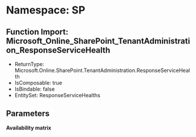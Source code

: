 # Namespace: SP

## Function Import: Microsoft_Online_SharePoint_TenantAdministration_ResponseServiceHealth

- ReturnType: Microsoft.Online.SharePoint.TenantAdministration.ResponseServiceHealth
- IsComposable: true
- IsBindable: false
- EntitySet: ResponseServiceHealths

## Parameters

**Availability matrix**

